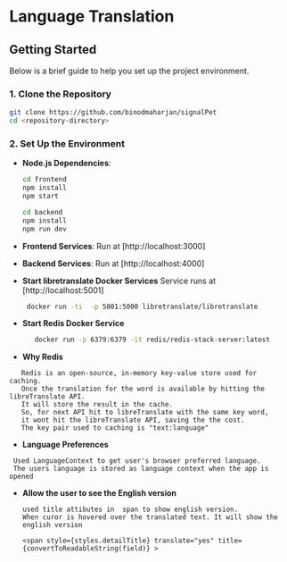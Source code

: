 # Language Translation



## Getting Started

Below is a brief guide to help you set up the project environment.

### 1. Clone the Repository

```bash
git clone https://github.com/binodmaharjan/signalPet
cd <repository-directory>
```

### 2. Set Up the Environment

- **Node.js Dependencies**:
  ```bash
  cd frontend 
  npm install
  npm start

  cd backend
  npm install
  npm run dev
  ```



- **Frontend Services**: Run at [http://localhost:3000]
- **Backend Services**: Run at [http://localhost:4000]
- **Start libretranslate Docker Services**  Service runs at [http://localhost:5001]
   ```bash
    docker run -ti  -p 5001:5000 libretranslate/libretranslate
   ```
- **Start Redis Docker Service**
  ```bash
     docker run -p 6379:6379 -it redis/redis-stack-server:latest
  ```
- **Why Redis**
 ```
    Redis is an open-source, in-memory key-value store used for caching.
    Once the translation for the word is available by hitting the libreTranslate API. 
    It will store the result in the cache.
    So, for next API hit to libreTranslate with the same key word, 
    it wont hit the libreTranslate API, saving the the cost.
    The key pair used to caching is "text:language"
 ```

 - **Language Preferences**
  ```
   Used LanguageContext to get user's browser preferred language. 
   The users language is stored as language context when the app is opened
  ```

- **Allow the user to see the English version**
  ```
  used title attibutes in  span to show english version.
  When curor is hovered over the translated text. It will show the english version

  <span style={styles.detailTitle} translate="yes" title= {convertToReadableString(field)} >
  ```






